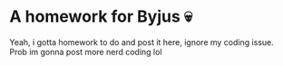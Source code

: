 # A homework for Byjus 💀

Yeah, i gotta homework to do and post it here, ignore my coding issue.\
Prob im gonna post more nerd coding lol
